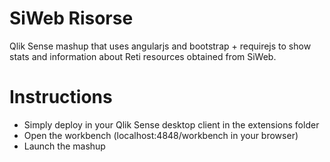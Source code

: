 # SiWeb Risorse

Qlik Sense mashup that uses angularjs and bootstrap + requirejs to show stats and information about Reti
resources obtained from SiWeb.

# Instructions

- Simply deploy in your Qlik Sense desktop client in the extensions folder
- Open the workbench (localhost:4848/workbench in your browser)
- Launch the mashup
